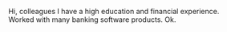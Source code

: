 Hi, colleagues
I have a high education and financial experience.    
Worked with many banking software products.
Ok.
